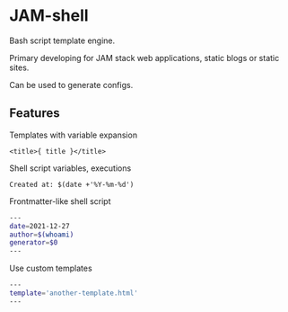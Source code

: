 # JAM-shell

Bash script template engine.

Primary developing for JAM stack web applications, static blogs or static sites.

Can be used to generate configs.

## Features

Templates with variable expansion

```
<title>{ title }</title>
```

Shell script variables, executions
```
Created at: $(date +'%Y-%m-%d')
```

Frontmatter-like shell script
```bash
---
date=2021-12-27
author=$(whoami)
generator=$0
---
```

Use custom templates
```bash
---
template='another-template.html'
---
```
